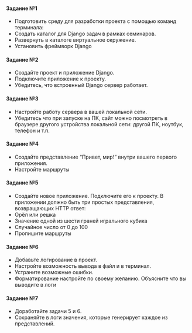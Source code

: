 #### Задание №1

- Подготовить среду для разработки проекта с помощью команд терминала:
- Создать каталог для Django задач в рамках семинаров.
- Развернуть в каталоге виртуальное окружение.
- Установить фреймворк Django

#### Задание №2

- Создайте проект и приложение Django.
- Подключите приложение к проекту.
- Убедитесь, что встроенный Django сервер работает.

#### Задание №3

- Настройте работу сервера в вашей локальной сети.
- Убедитесь что при запуске на ПК, сайт можно посмотреть в
браузере другого устройства локальной сети: другой ПК,
ноутбук, телефон и т.п.

#### Задание №4

- Создайте представление “Привет, мир!” внутри вашего
первого приложения.
- Настройте маршруты

#### Задание №5

- Создайте новое приложение. Подключите его к проекту. 
В  приложении должно быть три простых представления,
возвращающих HTTP ответ:
- Орёл или решка
- Значение одной из шести граней игрального кубика
- Случайное число от 0 до 100
- Пропишите маршруты

#### Задание №6

- Добавьте логирование в проект.
- Настройте возможность вывода в файл и в терминал.
- Устраните возможные ошибки.
- Форматирование настройте по своему желанию. 
Объясните что вы выводите в логи

#### Задание №7

- Доработайте задачи 5 и 6.
- Сохраняйте в логи значения, которые генерирует каждое из
представлений.
